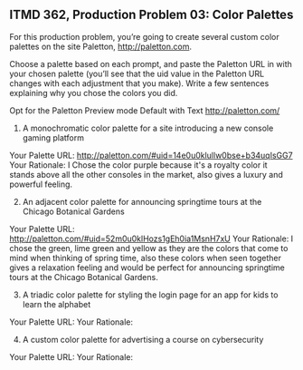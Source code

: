 ## ITMD 362, Production Problem 03: Color Palettes

For this production problem, you’re going to create several custom color palettes on the site
Paletton, http://paletton.com.

Choose a palette based on each prompt, and paste the Paletton URL in with your chosen palette
(you’ll see that the uid value in the Paletton URL changes with each adjustment that you make).
Write a few sentences explaining why you chose the colors you did.

Opt for the Paletton Preview mode Default with Text http://paletton.com/

1. A monochromatic color palette for a site introducing a new console gaming platform

Your Palette URL: http://paletton.com/#uid=14e0u0klullw0bse+b34uqIsGG7
Your Rationale: I Chose the color purple because it's a royalty color it stands above all the other consoles in the market, also gives a luxury and powerful feeling.

2. An adjacent color palette for announcing springtime tours at the Chicago Botanical Gardens

Your Palette URL: http://paletton.com/#uid=52m0u0klHozs1gEh0ia1MsnH7xU
Your Rationale: I chose the green, lime green and yellow as they are the colors that come to mind when thinking of spring time, also these colors when seen together gives a relaxation feeling and would be perfect for announcing springtime tours at the Chicago Botanical Gardens.

3. A triadic color palette for styling the login page for an app for kids to learn the alphabet

Your Palette URL:
Your Rationale:

4. A custom color palette for advertising a course on cybersecurity

Your Palette URL:
Your Rationale:
